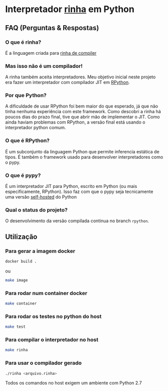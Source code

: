 # Interpretador [rinha](https://github.com/aripiprazole/rinha-de-compiler) em Python

## FAQ (Perguntas & Respostas)

### O que é rinha?

É a linguagem criada para [rinha de compiler](https://github.com/aripiprazole/rinha-de-compiler)

### Mas isso não é um compilador!

A rinha também aceita interpretadores. Meu objetivo inicial neste projeto era fazer um interpretador com compilador JIT em [RPython](https://rpython.readthedocs.io/).

### Por que Python?

A dificuldade de usar RPython foi bem maior do que esperado, já que não tinha nenhuma experiência com este framework. Como descobri a rinha há poucos dias do prazo final, tive que abrir mão de implementar o JIT. Como ainda haviam problemas com RPython, a versão final está usando o interpretador python comum.

### O que é RPython?

É um subconjunto da linguagem Python que permite inferencia estática de tipos.
É também  o framework usado para desenvolver interpretadores como o pypy.

### O que é pypy?

É um interpretador JIT para Python, escrito em Python (ou mais especificamente, RPython).
Isso faz com que o pypy seja tecnicamente uma versão [self-hosted](https://pt.wikipedia.org/wiki/Auto-hospedagem) do Python

### Qual o status do projeto?

O desenvolvimento da versão compilada continua no branch `rpython`. 

## Utilização

### Para gerar a imagem docker

```sh
docker build .
```
ou

```sh
make image
```

### Para rodar num container docker

```sh
make container
```

### Para rodar os testes no python do host

```sh
make test
```

### Para compilar o interpretador no host

```sh
make rinha
```

### Para usar o compilador gerado

```sh
./rinha <arquivo.rinha>
```

Todos os comandos no host exigem um ambiente com Python 2.7
